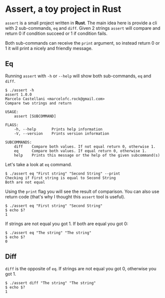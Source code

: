 # Assert, a toy project in Rust 

`assert` is a small project written in **Rust**. The main idea here is provide a
cli with 2 sub-commands, `eq` and `diff`. Given 2 strings `assert` will compare
and return 0 if condition succeed or 1 if condition fails. 

Both sub-commands can receive the `print` argument, so instead return 0 or 1 it
will print a nicely and friendly message. 

## Eq

Running `assert` with `-h` or `--help` will show both sub-commands, `eq` and
`diff`. 

```
$ ./assert -h
assert 1.0.0
Marcelo Castellani <marcelofc.rock@gmail.com>
Compare two strings and return

USAGE:
    assert [SUBCOMMAND]

FLAGS:
    -h, --help       Prints help information
    -V, --version    Prints version information

SUBCOMMANDS:
    diff    Compare both values. If not equal return 0, otherwise 1.
    eq      Compare both values. If equal return 0, otherwise 1.
    help    Prints this message or the help of the given subcommand(s)
```

Let's take a look at `eq` command.

```
$ ./assert eq "First string" "Second String" --print
Checking if First string is equal to Second String
Both are not equal
```

Using the `print` flag you will see the result of comparison. You can also use
return code (that's why I thought this `assert` tool is useful).

```
$ ./assert eq "First string" "Second String"
$ echo $?
1
```

If strings are not equal you got 1. If both are equal you got 0:

```
$ ./assert eq "The string" "The string"
$ echo $?
0
```

## Diff

`diff` is the opposite of `eq`. If strings are not equal you got 0, otherwise
you got 1.

```
$ ./assert diff "The string" "The string"
$ echo $?
1
```


